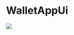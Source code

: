 # WalletAppUi

<img src = "https://user-images.githubusercontent.com/86673605/256924259-d6afb181-333d-4c20-be4e-40bd0806d29e.jpg">
